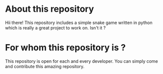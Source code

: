 # About this repository
Hii there! This repository includes a simple snake game written in python which is really a great project to work on. Isn't it ? 

# For whom this repository is ?
This repository is open for each and every developer. You can simply come and contribute this amazing repository.

